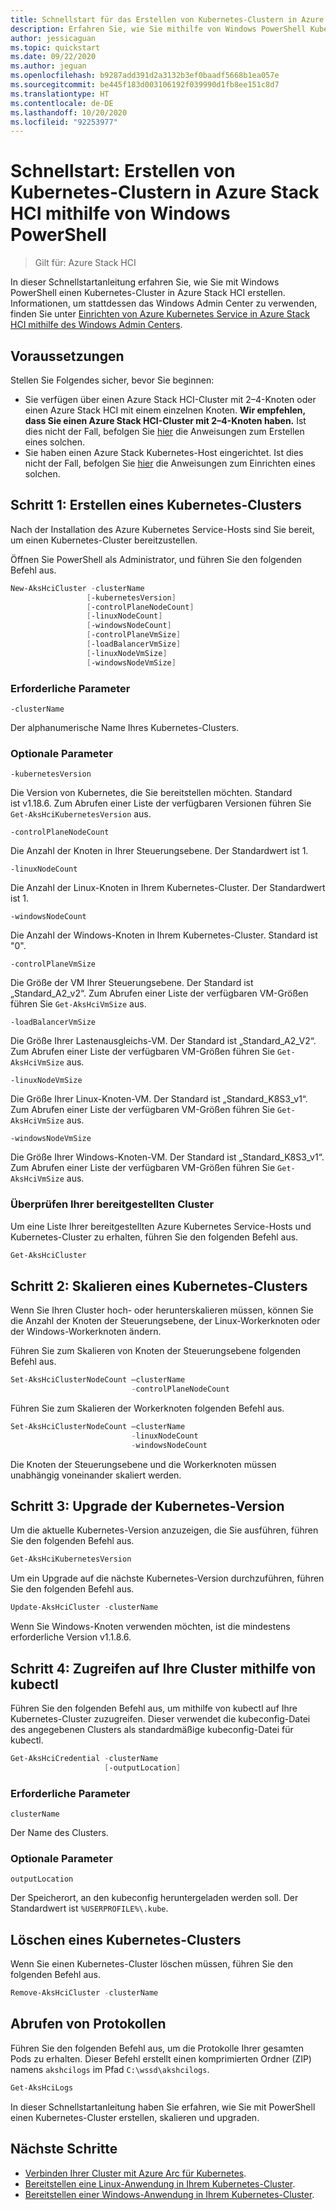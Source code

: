 ```yaml
---
title: Schnellstart für das Erstellen von Kubernetes-Clustern in Azure Stack HCI mithilfe von Windows PowerShell
description: Erfahren Sie, wie Sie mithilfe von Windows PowerShell Kubernetes-Cluster in Azure Stack HCI erstellen.
author: jessicaguan
ms.topic: quickstart
ms.date: 09/22/2020
ms.author: jeguan
ms.openlocfilehash: b9287add391d2a3132b3ef0baadf5668b1ea057e
ms.sourcegitcommit: be445f183d003106192f039990d1fb8ee151c8d7
ms.translationtype: HT
ms.contentlocale: de-DE
ms.lasthandoff: 10/20/2020
ms.locfileid: "92253977"
---
```

# <a name="quickstart-create-kubernetes-clusters-on-azure-stack-hci-using-windows-powershell"></a>Schnellstart: Erstellen von Kubernetes-Clustern in Azure Stack HCI mithilfe von Windows PowerShell

> Gilt für: Azure Stack HCI

In dieser Schnellstartanleitung erfahren Sie, wie Sie mit Windows PowerShell einen Kubernetes-Cluster in Azure Stack HCI erstellen. Informationen, um stattdessen das Windows Admin Center zu verwenden, finden Sie unter [Einrichten von Azure Kubernetes Service in Azure Stack HCI mithilfe des Windows Admin Centers](setup.md).

## <a name="before-you-begin"></a>Voraussetzungen

Stellen Sie Folgendes sicher, bevor Sie beginnen:

- Sie verfügen über einen Azure Stack HCI-Cluster mit 2–4-Knoten oder einen Azure Stack HCI mit einem einzelnen Knoten. **Wir empfehlen, dass Sie einen Azure Stack HCI-Cluster mit 2–4-Knoten haben.** Ist dies nicht der Fall, befolgen Sie [hier](./system-requirements.md) die Anweisungen zum Erstellen eines solchen.
- Sie haben einen Azure Stack Kubernetes-Host eingerichtet. Ist dies nicht der Fall, befolgen Sie [hier](./setup-powershell.md) die Anweisungen zum Einrichten eines solchen.

## <a name="step-1-create-a-kubernetes-cluster"></a>Schritt 1: Erstellen eines Kubernetes-Clusters

Nach der Installation des Azure Kubernetes Service-Hosts sind Sie bereit, um einen Kubernetes-Cluster bereitzustellen.

Öffnen Sie PowerShell als Administrator, und führen Sie den folgenden Befehl aus.

   ```powershell
   New-AksHciCluster -clusterName
                    [-kubernetesVersion]
                    [-controlPlaneNodeCount]
                    [-linuxNodeCount]
                    [-windowsNodeCount]
                    [-controlPlaneVmSize]
                    [-loadBalancerVmSize]
                    [-linuxNodeVmSize]
                    [-windowsNodeVmSize]
   ```

### <a name="required-parameters"></a>Erforderliche Parameter

`-clusterName`

Der alphanumerische Name Ihres Kubernetes-Clusters.

### <a name="optional-parameters"></a>Optionale Parameter

`-kubernetesVersion`

Die Version von Kubernetes, die Sie bereitstellen möchten. Standard ist v1.18.6. Zum Abrufen einer Liste der verfügbaren Versionen führen Sie `Get-AksHciKubernetesVersion` aus.

`-controlPlaneNodeCount`

Die Anzahl der Knoten in Ihrer Steuerungsebene. Der Standardwert ist 1.

`-linuxNodeCount`

Die Anzahl der Linux-Knoten in Ihrem Kubernetes-Cluster. Der Standardwert ist 1.

`-windowsNodeCount`

Die Anzahl der Windows-Knoten in Ihrem Kubernetes-Cluster. Standard ist "0".

`-controlPlaneVmSize`

Die Größe der VM Ihrer Steuerungsebene. Der Standard ist „Standard_A2_v2“. Zum Abrufen einer Liste der verfügbaren VM-Größen führen Sie `Get-AksHciVmSize` aus.

`-loadBalancerVmSize`

Die Größe Ihrer Lastenausgleichs-VM. Der Standard ist „Standard_A2_V2“. Zum Abrufen einer Liste der verfügbaren VM-Größen führen Sie `Get-AksHciVmSize` aus.

`-linuxNodeVmSize`

Die Größe Ihrer Linux-Knoten-VM. Der Standard ist „Standard_K8S3_v1“. Zum Abrufen einer Liste der verfügbaren VM-Größen führen Sie `Get-AksHciVmSize` aus.

`-windowsNodeVmSize`

Die Größe Ihrer Windows-Knoten-VM. Der Standard ist „Standard_K8S3_v1“. Zum Abrufen einer Liste der verfügbaren VM-Größen führen Sie `Get-AksHciVmSize` aus.

### <a name="check-your-deployed-clusters"></a>Überprüfen Ihrer bereitgestellten Cluster

Um eine Liste Ihrer bereitgestellten Azure Kubernetes Service-Hosts und Kubernetes-Cluster zu erhalten, führen Sie den folgenden Befehl aus.

```powershell
Get-AksHciCluster
```

## <a name="step-2-scale-a-kubernetes-cluster"></a>Schritt 2: Skalieren eines Kubernetes-Clusters

Wenn Sie Ihren Cluster hoch- oder herunterskalieren müssen, können Sie die Anzahl der Knoten der Steuerungsebene, der Linux-Workerknoten oder der Windows-Workerknoten ändern.

Führen Sie zum Skalieren von Knoten der Steuerungsebene folgenden Befehl aus.

```powershell
Set-AksHciClusterNodeCount –clusterName
                           -controlPlaneNodeCount
```

Führen Sie zum Skalieren der Workerknoten folgenden Befehl aus.

```powershell
Set-AksHciClusterNodeCount –clusterName
                           -linuxNodeCount
                           -windowsNodeCount
```

Die Knoten der Steuerungsebene und die Workerknoten müssen unabhängig voneinander skaliert werden.

## <a name="step-3-upgrade-kubernetes-version"></a>Schritt 3: Upgrade der Kubernetes-Version

Um die aktuelle Kubernetes-Version anzuzeigen, die Sie ausführen, führen Sie den folgenden Befehl aus.

```powershell
Get-AksHciKubernetesVersion
```

Um ein Upgrade auf die nächste Kubernetes-Version durchzuführen, führen Sie den folgenden Befehl aus.

```powershell
Update-AksHciCluster -clusterName
```

Wenn Sie Windows-Knoten verwenden möchten, ist die mindestens erforderliche Version v1.1.8.6.

## <a name="step-4-access-your-clusters-using-kubectl"></a>Schritt 4: Zugreifen auf Ihre Cluster mithilfe von kubectl

Führen Sie den folgenden Befehl aus, um mithilfe von kubectl auf Ihre Kubernetes-Cluster zuzugreifen. Dieser verwendet die kubeconfig-Datei des angegebenen Clusters als standardmäßige kubeconfig-Datei für kubectl.

```powershell
Get-AksHciCredential -clusterName
                     [-outputLocation]
```

### <a name="required-parameters"></a>Erforderliche Parameter

`clusterName`

Der Name des Clusters.

### <a name="optional-parameters"></a>Optionale Parameter

`outputLocation`

Der Speicherort, an den kubeconfig heruntergeladen werden soll. Der Standardwert ist `%USERPROFILE%\.kube`.

## <a name="delete-a-kubernetes-cluster"></a>Löschen eines Kubernetes-Clusters

Wenn Sie einen Kubernetes-Cluster löschen müssen, führen Sie den folgenden Befehl aus.

```powershell
Remove-AksHciCluster -clusterName
```

## <a name="get-logs"></a>Abrufen von Protokollen

Führen Sie den folgenden Befehl aus, um die Protokolle Ihrer gesamten Pods zu erhalten. Dieser Befehl erstellt einen komprimierten Ordner (ZIP) namens `akshcilogs` im Pfad `C:\wssd\akshcilogs`.

```powershell
Get-AksHciLogs
```

In dieser Schnellstartanleitung haben Sie erfahren, wie Sie mit PowerShell einen Kubernetes-Cluster erstellen, skalieren und upgraden.

## <a name="next-steps"></a>Nächste Schritte

- [Verbinden Ihrer Cluster mit Azure Arc für Kubernetes](./connect-to-arc.md).
- [Bereitstellen eine Linux-Anwendung in Ihrem Kubernetes-Cluster](./deploy-linux-application.md).
- [Bereitstellen einer Windows-Anwendung in Ihrem Kubernetes-Cluster](./deploy-windows-application.md).

